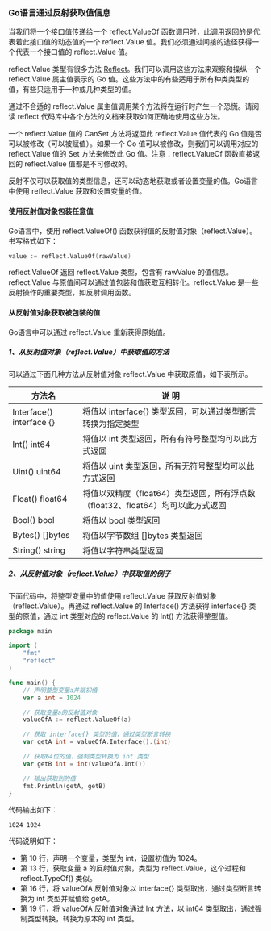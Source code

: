 ### Go语言通过反射获取值信息

当我们将一个接口值传递给一个 reflect.ValueOf 函数调用时，此调用返回的是代表着此接口值的动态值的一个 reflect.Value 值。我们必须通过间接的途径获得一个代表一个接口值的 reflect.Value 值。

reflect.Value 类型有很多方法 [Reflect](https://golang.google.cn/pkg/reflect/)。我们可以调用这些方法来观察和操纵一个 reflect.Value 属主值表示的 Go 值。这些方法中的有些适用于所有种类类型的值，有些只适用于一种或几种类型的值。

通过不合适的 reflect.Value 属主值调用某个方法将在运行时产生一个恐慌。请阅读 reflect 代码库中各个方法的文档来获取如何正确地使用这些方法。

一个 reflect.Value 值的 CanSet 方法将返回此 reflect.Value 值代表的 Go 值是否可以被修改（可以被赋值）。如果一个 Go 值可以被修改，则我们可以调用对应的 reflect.Value 值的 Set 方法来修改此 Go 值。注意：reflect.ValueOf 函数直接返回的 reflect.Value 值都是不可修改的。

反射不仅可以获取值的类型信息，还可以动态地获取或者设置变量的值。Go语言中使用 reflect.Value 获取和设置变量的值。

#### 使用反射值对象包装任意值

Go语言中，使用 reflect.ValueOf() 函数获得值的反射值对象（reflect.Value）。书写格式如下：

```go
value := reflect.ValueOf(rawValue)
```

reflect.ValueOf 返回 reflect.Value 类型，包含有 rawValue 的值信息。reflect.Value 与原值间可以通过值包装和值获取互相转化。reflect.Value 是一些反射操作的重要类型，如反射调用函数。

#### 从反射值对象获取被包装的值

Go语言中可以通过 reflect.Value 重新获得原始值。

##### 1、从反射值对象（reflect.Value）中获取值的方法

可以通过下面几种方法从反射值对象 reflect.Value 中获取原值，如下表所示。

| 方法名                   | 说  明                                                       |
| ------------------------ | ------------------------------------------------------------ |
| Interface() interface {} | 将值以 interface{} 类型返回，可以通过类型断言转换为指定类型  |
| Int() int64              | 将值以 int 类型返回，所有有符号整型均可以此方式返回          |
| Uint() uint64            | 将值以 uint 类型返回，所有无符号整型均可以此方式返回         |
| Float() float64          | 将值以双精度（float64）类型返回，所有浮点数（float32、float64）均可以此方式返回 |
| Bool() bool              | 将值以 bool 类型返回                                         |
| Bytes() []bytes          | 将值以字节数组 []bytes 类型返回                              |
| String() string          | 将值以字符串类型返回                                         |

##### 2、从反射值对象（reflect.Value）中获取值的例子

下面代码中，将整型变量中的值使用 reflect.Value 获取反射值对象（reflect.Value）。再通过 reflect.Value 的 Interface() 方法获得 interface{} 类型的原值，通过 int 类型对应的 reflect.Value 的 Int() 方法获得整型值。

```go
package main

import (
	"fmt"
	"reflect"
)

func main() {
	// 声明整型变量a并赋初值
	var a int = 1024

	// 获取变量a的反射值对象
	valueOfA := reflect.ValueOf(a)

	// 获取 interface{} 类型的值，通过类型断言转换
	var getA int = valueOfA.Interface().(int)

	// 获取64位的值，强制类型转换为 int 类型
	var getB int = int(valueOfA.Int())

	// 输出获取到的值
	fmt.Println(getA, getB)
}
```

代码输出如下：

```text
1024 1024
```

代码说明如下：

- 第 10 行，声明一个变量，类型为 int，设置初值为 1024。
- 第 13 行，获取变量 a 的反射值对象，类型为 reflect.Value，这个过程和 reflect.TypeOf() 类似。
- 第 16 行，将 valueOfA 反射值对象以 interface{} 类型取出，通过类型断言转换为 int 类型并赋值给 getA。
- 第 19 行，将 valueOfA 反射值对象通过 Int 方法，以 int64 类型取出，通过强制类型转换，转换为原本的 int 类型。